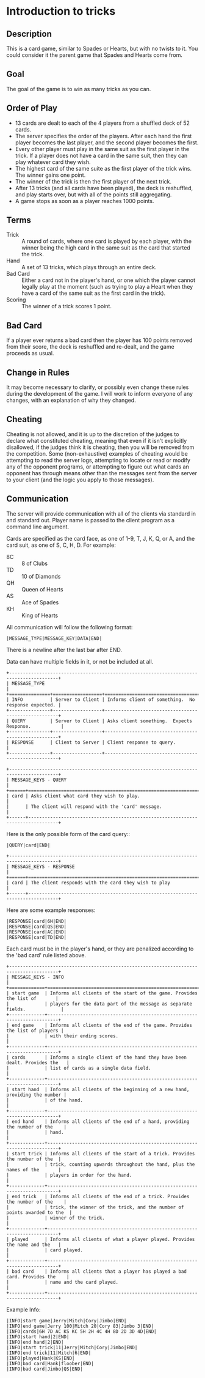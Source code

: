 # Introduction to tricks

## Description

This is a card game, similar to Spades or Hearts, but with no twists to it.  You
could consider it the parent game that Spades and Hearts come from.

## Goal

The goal of the game is to win as many tricks as you can.

## Order of Play
* 13 cards are dealt to each of the 4 players from a shuffled deck of 52 cards.
* The server specifies the order of the players.  After each hand the first
  player becomes the last player, and the second player becomes the first.
* Every other player must play in the same suit as the first player in the trick.
  If a player does not have a card in the same suit, then they can play whatever
  card they wish.
* The highest card of the same suite as the first player of the trick wins.
  The winner gains one point.
* The winner of the trick is then the first player of the next trick.
* After 13 tricks (and all cards have been played), the deck is reshuffled, and
  play starts over, but with all of the points still aggregating.
* A game stops as soon as a player reaches 1000 points.

## Terms

<dl>
<dt>Trick</dt>
<dd>A round of cards, where one card is played by each player, with the winner
being the high card in the same suit as the card that started the trick.</dd>

<dt>Hand</dt>
<dd>A set of 13 tricks, which plays through an entire deck.</dd>

<dt>Bad Card</dt>
<dd>Either a card not in the player's hand, or one which the player cannot
legally play at the moment (such as trying to play a Heart when they have a
card of the same suit as the first card in the trick).</dd>

<dt>Scoring</dt>
<dd>The winner of a trick scores 1 point.</dd>
</dl>

## Bad Card

If a player ever returns a bad card then the player has 100 points removed from
their score, the deck is reshuffled and re-dealt, and the game proceeds as
usual.

## Change in Rules

It may become necessary to clarify, or possibly even change these rules during
the development of the game.  I will work to inform everyone of any changes, with
an explanation of why they changed.

## Cheating

Cheating is not allowed, and it is up to the discretion of the judges to declare
what constituted cheating, meaning that even if it isn't explicitly disallowed,
if the judges think it is cheating, then you will be removed from the competition.
Some (non-exhaustive) examples of cheating would be attempting to read the server
logs, attempting to locate or read or modify any of the opponent programs, or
attempting to figure out what cards an opponent has through means other than the
messages sent from the server to your client (and the logic you apply to those
messages).

## Communication

The server will provide communication with all of the clients via standard in
and standard out.  Player name is passed to the client program as a command line
argument.

Cards are specified as the card face, as one of 1-9, T, J, K, Q, or A, and the card
suit, as one of S, C, H, D.  For example:

<dl>
<dt>8C</dt>
<dd>8 of Clubs</dd>
<dt>TD</dt>
<dd>10 of Diamonds</dd>
<dt>QH</dt>
<dd>Queen of Hearts</dd>
<dt>AS</dt>
<dd>Ace of Spades</dd>
<dt>KH</dt>
<dd>King of Hearts</dd>
</dl>

All communication will follow the following format:

    |MESSAGE_TYPE|MESSAGE_KEY|DATA|END|

There is a newline after the last bar after END.

Data can have multiple fields in it, or not be included at all.

    +----------------------------------------------------------------------------------------+
    | MESSAGE_TYPE                                                                           |
    +===============+==================+=====================================================+
    | INFO          | Server to Client | Informs client of something.  No response expected. |
    +---------------+------------------+-----------------------------------------------------+
    | QUERY         | Server to Client | Asks client something.  Expects Response.           |
    +---------------+------------------+-----------------------------------------------------+
    | RESPONSE      | Client to Server | Client response to query.                           |
    +---------------+------------------+-----------------------------------------------------+

    +----------------------------------------------------------------------------------------+
    | MESSAGE_KEYS - QUERY                                                                   |
    +======+=================================================================================+
    | card | Asks client what card they wish to play.                                        |
    |      | The client will respond with the 'card' message.                                |
    +------+---------------------------------------------------------------------------------+

Here is the only possible form of the card query::

    |QUERY|card|END|

    +----------------------------------------------------------------------------------------+
    | MESSAGE_KEYS - RESPONSE                                                                |
    +======+=================================================================================+
    | card | The client responds with the card they wish to play                             |
    +------+---------------------------------------------------------------------------------+

Here are some example responses:

    |RESPONSE|card|6H|END|
    |RESPONSE|card|QS|END|
    |RESPONSE|card|AC|END|
    |RESPONSE|card|TD|END|

Each card must be in the player's hand, or they are penalized according to the 'bad card'
rule listed above.

    +----------------------------------------------------------------------------------------+
    | MESSAGE_KEYS - INFO                                                                    |
    +=============+==========================================================================+
    | start game  | Informs all clients of the start of the game. Provides the list of       |
    |             | players for the data part of the message as separate fields.             |
    +-------------+--------------------------------------------------------------------------+
    | end game    | Informs all clients of the end of the game. Provides the list of players |
    |             | with their ending scores.                                                |
    +-------------+--------------------------------------------------------------------------+
    | cards       | Informs a single client of the hand they have been dealt. Provides the   |
    |             | list of cards as a single data field.                                    |
    +-------------+--------------------------------------------------------------------------+
    | start hand  | Informs all clients of the beginning of a new hand, providing the number |
    |             | of the hand.                                                             |
    +-------------+--------------------------------------------------------------------------+
    | end hand    | Informs all clients of the end of a hand, providing the number of the    |
    |             | hand.                                                                    |
    +-------------+--------------------------------------------------------------------------+
    | start trick | Informs all clients of the start of a trick. Provides the number of the  |
    |             | trick, counting upwards throughout the hand, plus the names of the       |
    |             | players in order for the hand.                                           |
    +-------------+--------------------------------------------------------------------------+
    | end trick   | Informs all clients of the end of a trick. Provides the number of the    |
    |             | trick, the winner of the trick, and the number of points awarded to the  |
    |             | winner of the trick.                                                     |
    +-------------+--------------------------------------------------------------------------+
    | played      | Informs all clients of what a player played. Provides the name and the   |
    |             | card played.                                                             |
    +-------------+--------------------------------------------------------------------------+
    | bad card    | Informs all clients that a player has played a bad card. Provides the    |
    |             | name and the card played.                                                |
    +-------------+--------------------------------------------------------------------------+

Example Info:

    |INFO|start game|Jerry|Mitch|Cory|Jimbo|END|
    |INFO|end game|Jerry 100|Mitch 20|Cory 83|Jimbo 3|END|
    |INFO|cards|6H 7D AC KS KC 5H 2H 4C 4H 8D 2D 3D 4D|END|
    |INFO|start hand|2|END|
    |INFO|end hand|2|END|
    |INFO|start trick|11|Jerry|Mitch|Cory|Jimbo|END|
    |INFO|end trick|11|Mitch|6|END|
    |INFO|played|Hank|KS|END|
    |INFO|bad card|Hank|floober|END|
    |INFO|bad card|Jimbo|QS|END|
